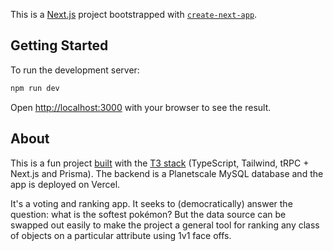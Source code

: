 This is a [Next.js](https://nextjs.org/) project bootstrapped with [`create-next-app`](https://github.com/vercel/next.js/tree/canary/packages/create-next-app).

## Getting Started

To run the development server:

```bash
npm run dev
```

Open [http://localhost:3000](http://localhost:3000) with your browser to see the result.

## About

This is a fun project [built](https://www.youtube.com/watch?v=PKy2lYEnhgs) with the [T3 stack](https://dev.to/nexxeln/t3-stack-and-my-most-popular-open-source-project-ever-5c31) (TypeScript, Tailwind, tRPC + Next.js and Prisma). The backend is a Planetscale MySQL database and the app is deployed on Vercel.

It's a voting and ranking app. It seeks to (democratically) answer the question: what is the softest pokémon? But the data source can be swapped out easily to make the project a general tool for ranking any class of objects on a particular attribute using 1v1 face offs.
